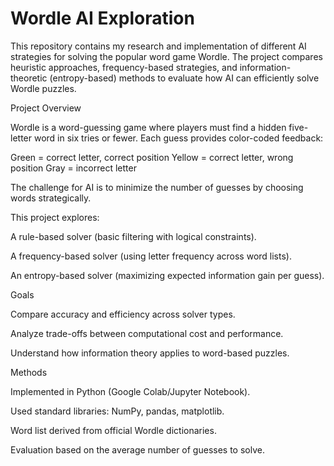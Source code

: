 Wordle AI Exploration 
=========

This repository contains my research and implementation of different AI strategies for solving the popular word game Wordle. The project compares heuristic approaches, frequency-based strategies, and information-theoretic (entropy-based) methods to evaluate how AI can efficiently solve Wordle puzzles.

Project Overview

Wordle is a word-guessing game where players must find a hidden five-letter word in six tries or fewer. Each guess provides color-coded feedback:

Green = correct letter, correct position
Yellow = correct letter, wrong position
Gray = incorrect letter

The challenge for AI is to minimize the number of guesses by choosing words strategically.

This project explores:

A rule-based solver (basic filtering with logical constraints).

A frequency-based solver (using letter frequency across word lists).

An entropy-based solver (maximizing expected information gain per guess).

Goals

Compare accuracy and efficiency across solver types.

Analyze trade-offs between computational cost and performance.

Understand how information theory applies to word-based puzzles.

Methods

Implemented in Python (Google Colab/Jupyter Notebook).

Used standard libraries: NumPy, pandas, matplotlib.

Word list derived from official Wordle dictionaries.

Evaluation based on the average number of guesses to solve.
